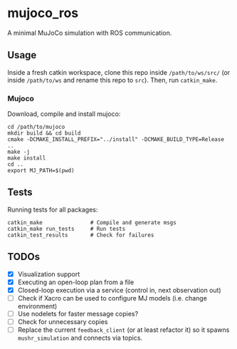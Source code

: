 # mujoco_ros
A minimal MuJoCo simulation with ROS communication.

## Usage
Inside a fresh catkin workspace, clone this repo inside `/path/to/ws/src/` (or inside `/path/to/ws` and rename this repo to `src`). Then, run `catkin_make`.

### Mujoco
Download, compile and install mujoco:
```
cd /path/to/mujoco
mkdir build && cd build
cmake -DCMAKE_INSTALL_PREFIX="../install" -DCMAKE_BUILD_TYPE=Release ..
make -j
make install
cd ..
export MJ_PATH=$(pwd) 
```

## Tests
Running tests for all packages:
```
catkin_make               # Compile and generate msgs
catkin_make run_tests     # Run tests 
catkin_test_results       # Check for failures
```

## TODOs
- [x] Visualization support
- [x] Executing an open-loop plan from a file
- [x] Closed-loop execution via a service (control in, next observation out) 
- [ ] Check if Xacro can be used to configure MJ models (i.e. change environment)
- [ ] Use nodelets for faster message copies?
- [ ] Check for unnecessary copies
- [ ] Replace the current `feedback_client` (or at least refactor it) so it spawns `mushr_simulation` and connects via topics.